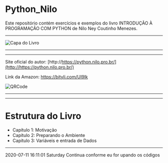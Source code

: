 # Python_Nilo
Este repositório contém exercícios e exemplos  do livro INTRODUÇÃO À PROGRAMAÇÃO COM PYTHON  de Nilo Ney Coutinho Menezes.

------------


![Capa do Livro](https://i.imgur.com/4nL1pOi.jpg "Capa do Livro")

------------


------------


>> 
Site oficial do autor: [http://https://python.nilo.pro.br/](http://https://python.nilo.pro.br/)
>>
Link da Amazon: https://bityli.com/UI9lk

![QRCode](https://i.imgur.com/ZzPa9P6.png "QRCode")

------------


------------


# Estrutura do Livro
- Capítulo 1: Motivação
- Capítulo 2: Preparando o Ambiente
- Capítulo 3: Variáveis e entrada de Dados

------------

2020-07-11 16:11:01 Saturday 
Continua conforme eu for upando os códigos

